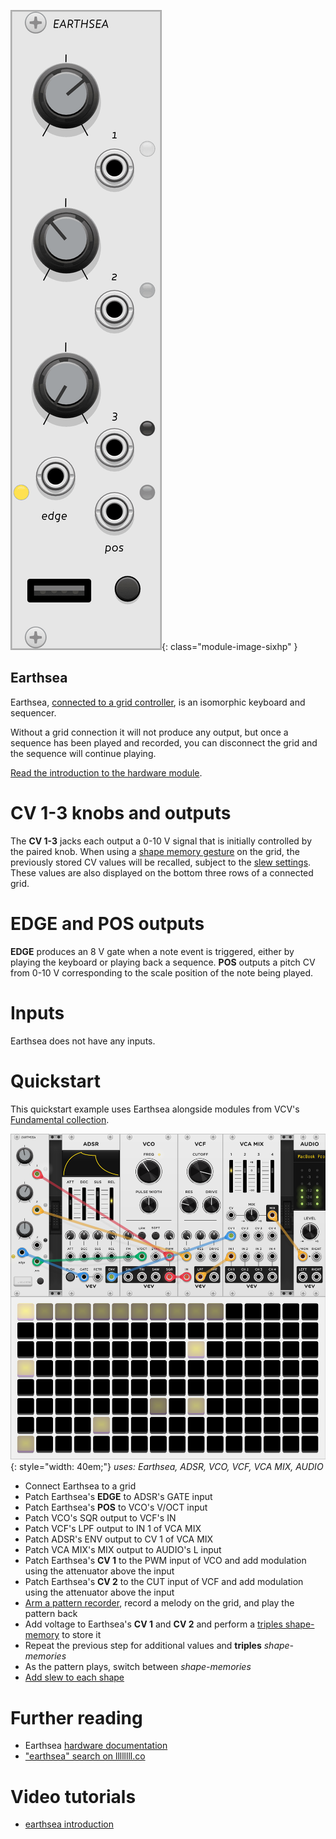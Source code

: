 ![earthsea module screenshot](../images/earthsea.png){: class="module-image-sixhp" }
## Earthsea

Earthsea, [connected to a grid controller](../../general/connections), is an isomorphic keyboard and sequencer. 

Without a grid connection it will not produce any output, but once a sequence has been played and recorded, you can disconnect the grid and the sequence will continue playing.

[Read the introduction to the hardware module](http://monome.org/docs/earthsea/#introduction).

# CV 1-3 knobs and outputs

The **CV 1-3** jacks each output a 0-10 V signal that is initially controlled by the paired knob. When using a [shape memory gesture](https://monome.org/docs/earthsea/#shape-memories) on the grid, the previously stored CV values will be recalled, subject to the [slew settings](https://monome.org/docs/earthsea/#shape-memories). These values are also displayed on the bottom three rows of a connected grid.

# EDGE and POS outputs

**EDGE** produces an 8 V gate when a note event is triggered, either by playing the keyboard or playing back a sequence.
**POS** outputs a pitch CV from 0-10 V corresponding to the scale position of the note being played.

# Inputs

Earthsea does not have any inputs.

# Quickstart
This quickstart example uses Earthsea alongside modules from VCV's [Fundamental collection](https://vcvrack.com/Fundamental).

![earthsea quickstart screenshot](../images/earthsea-quickstart.png){: style="width: 40em;"}
*uses: Earthsea, ADSR, VCO, VCF, VCA MIX, AUDIO*

- Connect Earthsea to a grid
- Patch Earthsea's **EDGE** to ADSR's GATE input
- Patch Earthsea's  **POS** to VCO's V/OCT input
- Patch VCO's SQR output to VCF's IN
- Patch VCF's LPF output to IN 1 of VCA MIX
- Patch ADSR's ENV output to CV 1 of VCA MIX
- Patch VCA MIX's MIX output to AUDIO's L input
- Patch Earthsea's **CV 1** to the PWM input of VCO and add modulation using the attenuator above the input
- Patch Earthsea's **CV 2** to the CUT input of VCF and add modulation using the attenuator above the input
- [Arm a pattern recorder](https://monome.org/docs/earthsea/#patterns), record a melody on the grid, and play the pattern back
- Add voltage to Earthsea's **CV 1** and **CV 2** and perform a [triples shape-memory](https://monome.org/docs/earthsea/#shape-memories) to store it
- Repeat the previous step for additional values and **triples** *shape-memories*
- As the pattern plays, switch between *shape-memories*
- [Add slew to each shape](https://monome.org/docs/earthsea/#slew)

# Further reading

* Earthsea [hardware documentation](http://monome.org/docs/earthsea/)
* ["earthsea" search on llllllll.co](https://llllllll.co/search?q=earthsea)

# Video tutorials

* [earthsea introduction](https://vimeo.com/113231441)
